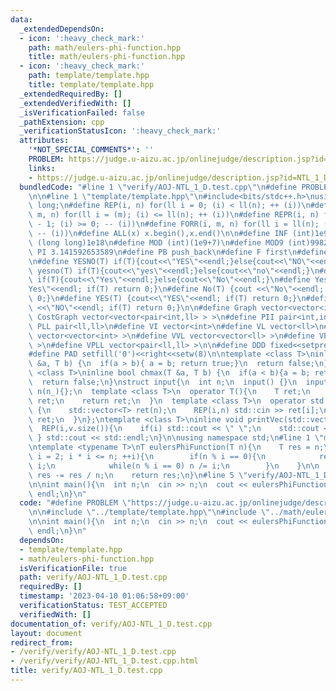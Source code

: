 ```yaml
---
data:
  _extendedDependsOn:
  - icon: ':heavy_check_mark:'
    path: math/eulers-phi-function.hpp
    title: math/eulers-phi-function.hpp
  - icon: ':heavy_check_mark:'
    path: template/template.hpp
    title: template/template.hpp
  _extendedRequiredBy: []
  _extendedVerifiedWith: []
  _isVerificationFailed: false
  _pathExtension: cpp
  _verificationStatusIcon: ':heavy_check_mark:'
  attributes:
    '*NOT_SPECIAL_COMMENTS*': ''
    PROBLEM: https://judge.u-aizu.ac.jp/onlinejudge/description.jsp?id=NTL_1_D
    links:
    - https://judge.u-aizu.ac.jp/onlinejudge/description.jsp?id=NTL_1_D
  bundledCode: "#line 1 \"verify/AOJ-NTL_1_D.test.cpp\"\n#define PROBLEM \"https://judge.u-aizu.ac.jp/onlinejudge/description.jsp?id=NTL_1_D\"\
    \n\n#line 1 \"template/template.hpp\"\n#include<bits/stdc++.h>\nusing ll = long\
    \ long;\n#define REP(i, n) for(ll i = 0; (i) < ll(n); ++ (i))\n#define FOR(i,\
    \ m, n) for(ll i = (m); (i) <= ll(n); ++ (i))\n#define REPR(i, n) for(ll i = ll(n)\
    \ - 1; (i) >= 0; -- (i))\n#define FORR(i, m, n) for(ll i = ll(n); (i) >= ll(m);\
    \ -- (i))\n#define ALL(x) x.begin(),x.end()\n\n#define INF (int)1e9\n#define LLINF\
    \ (long long)1e18\n#define MOD (int)(1e9+7)\n#define MOD9 (int)998244353\n#define\
    \ PI 3.141592653589\n#define PB push_back\n#define F first\n#define S second\n\
    \n#define YESNO(T) if(T){cout<<\"YES\"<<endl;}else{cout<<\"NO\"<<endl;}\n#define\
    \ yesno(T) if(T){cout<<\"yes\"<<endl;}else{cout<<\"no\"<<endl;}\n#define YesNo(T)\
    \ if(T){cout<<\"Yes\"<<endl;}else{cout<<\"No\"<<endl;}\n#define Yes(T) {cout<<\"\
    Yes\"<<endl; if(T) return 0;}\n#define No(T) {cout <<\"No\"<<endl; if(T) return\
    \ 0;}\n#define YES(T) {cout<<\"YES\"<<endl; if(T) return 0;}\n#define NO(T) {cout\
    \ <<\"NO\"<<endl; if(T) return 0;}\n\n#define Graph vector<vector<int> >\n#define\
    \ CostGraph vector<vector<pair<int,ll> > >\n#define PII pair<int,int>\n#define\
    \ PLL pair<ll,ll>\n#define VI vector<int>\n#define VL vector<ll>\n#define VVI\
    \ vector<vector<int> >\n#define VVL vector<vector<ll> >\n#define VPII vector<pair<int,int>\
    \ >\n#define VPLL vector<pair<ll,ll> >\n\n#define DDD fixed<<setprecision(10)\n\
    #define PAD setfill('0')<<right<<setw(8)\n\ntemplate <class T>\ninline bool chmin(T\
    \ &a, T b) {\n  if(a > b){ a = b; return true;}\n  return false;\n}\ntemplate\
    \ <class T>\ninline bool chmax(T &a, T b) {\n  if(a < b){a = b; return true;}\n\
    \  return false;\n}\nstruct input{\n  int n;\n  input() {}\n  input(int n_) :\
    \ n(n_){};\n  template <class T>\n  operator T(){\n    T ret;\n    std::cin >>\
    \ ret;\n    return ret;\n  }\n  template <class T>\n  operator std::vector<T>()\
    \ {\n    std::vector<T> ret(n);\n    REP(i,n) std::cin >> ret[i];\n    return\
    \ ret;\n  }\n};\ntemplate <class T>\ninline void printVec(std::vector<T> v){\n\
    \  REP(i,v.size()){\n    if(i) std::cout << \" \";\n    std::cout << v[i];\n \
    \ } std::cout << std::endl;\n}\n\nusing namespace std;\n#line 1 \"math/eulers-phi-function.hpp\"\
    \ntemplate <typename T>\nT eulersPhiFunction(T n){\n    T res = n;\n    for(T\
    \ i = 2; i * i <= n; ++i){\n        if(n % i == 0){\n            res -= res /\
    \ i;\n            while(n % i == 0) n /= i;\n        }\n    }\n\n    if(n > 1)\
    \ res -= res / n;\n    return res;\n}\n#line 5 \"verify/AOJ-NTL_1_D.test.cpp\"\
    \n\nint main(){\n  int n;\n  cin >> n;\n  cout << eulersPhiFunction<int>(n) <<\
    \ endl;\n}\n"
  code: "#define PROBLEM \"https://judge.u-aizu.ac.jp/onlinejudge/description.jsp?id=NTL_1_D\"\
    \n\n#include \"../template/template.hpp\"\n#include \"../math/eulers-phi-function.hpp\"\
    \n\nint main(){\n  int n;\n  cin >> n;\n  cout << eulersPhiFunction<int>(n) <<\
    \ endl;\n}\n"
  dependsOn:
  - template/template.hpp
  - math/eulers-phi-function.hpp
  isVerificationFile: true
  path: verify/AOJ-NTL_1_D.test.cpp
  requiredBy: []
  timestamp: '2023-04-10 01:06:58+09:00'
  verificationStatus: TEST_ACCEPTED
  verifiedWith: []
documentation_of: verify/AOJ-NTL_1_D.test.cpp
layout: document
redirect_from:
- /verify/verify/AOJ-NTL_1_D.test.cpp
- /verify/verify/AOJ-NTL_1_D.test.cpp.html
title: verify/AOJ-NTL_1_D.test.cpp
---
```

